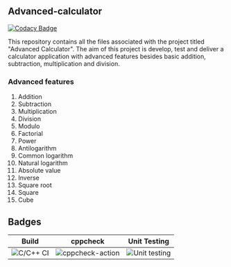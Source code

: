 ## Advanced-calculator

[![Codacy Badge](https://api.codacy.com/project/badge/Grade/747c0f674b76403e91234e9f307253cc)](https://app.codacy.com/manual/99002602/Advanced-calculator?utm_source=github.com&utm_medium=referral&utm_content=99002602/Advanced-calculator&utm_campaign=Badge_Grade_Dashboard)

This repository contains all the files associated with the project titled "Advanced Calculator". The aim of this project is develop, test and deliver a calculator application with advanced features besides basic addition, subtraction, multiplication and division.

### Advanced features
1. Addition
2. Subtraction
3. Multiplication
4. Division
5. Modulo
6. Factorial
7. Power
8. Antilogarithm
9. Common logarithm
10. Natural logarithm
11. Absolute value
12. Inverse
13. Square root
14. Square
15. Cube

## Badges

|Build| cppcheck | Unit Testing |
|-----|----------|--------------|
| ![C/C++ CI](https://github.com/99002602/Advanced-calculator/workflows/C/C++%20CI/badge.svg) | ![cppcheck-action](https://github.com/99002602/Advanced-calculator/workflows/cppcheck-action/badge.svg) | ![Unit testing](https://github.com/99002602/Advanced-calculator/workflows/Unit%20testing/badge.svg) | 

